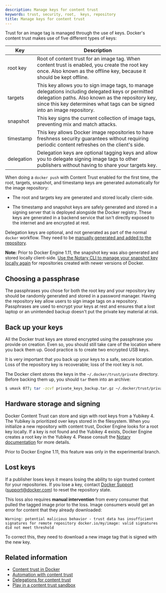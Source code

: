 ```yaml
---
description: Manage keys for content trust
keywords: trust, security, root,  keys, repository
title: Manage keys for content trust
---
```


Trust for an image tag is managed through the use of keys. Docker's content
trust makes use of five different types of keys:

| Key                 | Description                                                                                                                                                                                                                                                                                                                                                                         |
|---------------------|---------------------------------------------------------------------------------------------------------------------------------------------------------------------|
| root key         | Root of content trust for an image tag. When content trust is enabled, you create the root key once. Also known as the offline key, because it should be kept offline. |
| targets          | This key allows you to sign image tags, to manage delegations including delegated keys or permitted delegation paths. Also known as the repository key, since this key determines what tags can be signed into an image repository. |
| snapshot         | This key signs the current collection of image tags, preventing mix and match attacks.
| timestamp        | This key allows Docker image repositories to have freshness security guarantees without requiring periodic content refreshes on the client's side. |
| delegation       | Delegation keys are optional tagging keys and allow you to delegate signing image tags to other publishers without having to share your targets key. |

When doing a `docker push` with Content Trust enabled for the first time, the
root, targets, snapshot, and timestamp keys are generated automatically for
the image repository:

- The root and targets key are generated and stored locally client-side.

- The timestamp and snapshot keys are safely generated and stored in a signing server
	that is deployed alongside the Docker registry. These keys are generated in a backend
	service that isn't directly exposed to the internet and are encrypted at rest.

Delegation keys are optional, and not generated as part of the normal `docker`
workflow.  They need to be
[manually generated and added to the repository](trust_delegation.md#generating-delegation-keys).

**Note:** Prior to Docker Engine 1.11, the snapshot key was also generated and stored
locally client-side. [Use the Notary CLI to manage your snapshot key locally
again](/notary/advanced_usage.md#rotate-keys) for
repositories created with newer versions of Docker.

## Choosing a passphrase

The passphrases you chose for both the root key and your repository key should
be randomly generated and stored in a password manager.  Having the repository key
allow users to sign image tags on a repository. Passphrases are used to encrypt
your keys at rest and ensures that a lost laptop or an unintended backup doesn't
put the private key material at risk.

## Back up your keys

All the Docker trust keys are stored encrypted using the passphrase you provide
on creation. Even so, you should still take care of the location where you back them up.
Good practice is to create two encrypted USB keys.

It is very important that you back up your keys to a safe, secure location. Loss
of the repository key is recoverable; loss of the root key is not.

The Docker client stores the keys in the `~/.docker/trust/private` directory.
Before backing them up, you should `tar` them into an archive:

```bash
$ umask 077; tar -zcvf private_keys_backup.tar.gz ~/.docker/trust/private; umask 022
```

## Hardware storage and signing

Docker Content Trust can store and sign with root keys from a Yubikey 4. The
Yubikey is prioritized over keys stored in the filesystem. When you initialize a
new repository with content trust, Docker Engine looks for a root key locally. If a
key is not found and the Yubikey 4 exists, Docker Engine creates a root key in the
Yubikey 4. Please consult the [Notary documentation](/notary/advanced_usage.md#use-a-yubikey) for more details.

Prior to Docker Engine 1.11, this feature was only in the experimental branch.

## Lost keys

If a publisher loses keys it means losing the ability to sign trusted content for
your repositories.  If you lose a key, contact [Docker
Support](https://support.docker.com) (support@docker.com) to reset the repository
state.

This loss also requires **manual intervention** from every consumer that pulled
the tagged image prior to the loss. Image consumers would get an error for
content that they already downloaded:

```
Warning: potential malicious behavior - trust data has insufficient signatures for remote repository docker.io/my/image: valid signatures did not meet threshold
```

To correct this, they need to download a new image tag that is signed with
the new key.

## Related information

* [Content trust in Docker](content_trust.md)
* [Automation with content trust](trust_automation.md)
* [Delegations for content trust](trust_delegation.md)
* [Play in a content trust sandbox](trust_sandbox.md)
